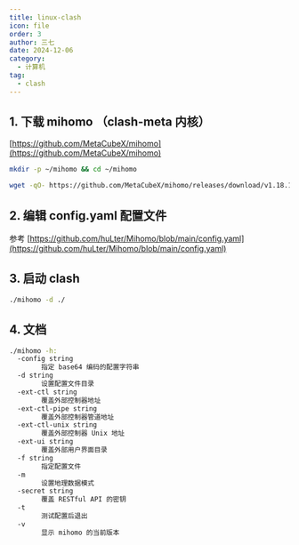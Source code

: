 ```yaml
---
title: linux-clash
icon: file
order: 3
author: 三七
date: 2024-12-06
category:
  - 计算机
tag:
  - clash
---
```


<!-- more --> 

##  1. 下载 mihomo （clash-meta 内核）

[https://github.com/MetaCubeX/mihomo](https://github.com/MetaCubeX/mihomo)

```sh
mkdir -p ~/mihomo && cd ~/mihomo

wget -qO- https://github.com/MetaCubeX/mihomo/releases/download/v1.18.10/mihomo-linux-amd64-compatible-go120-v1.18.10.gz | gzip -dc > mihomo && chmod +x mihomo

```

## 2. 编辑 config.yaml 配置文件

参考 [https://github.com/huLter/Mihomo/blob/main/config.yaml](https://github.com/huLter/Mihomo/blob/main/config.yaml)

## 3. 启动 clash

```sh
./mihomo -d ./ 

```
## 4. 文档

```sh
./mihomo -h:
  -config string
        指定 base64 编码的配置字符串
  -d string
        设置配置文件目录
  -ext-ctl string
        覆盖外部控制器地址
  -ext-ctl-pipe string
        覆盖外部控制器管道地址
  -ext-ctl-unix string
        覆盖外部控制器 Unix 地址
  -ext-ui string
        覆盖外部用户界面目录
  -f string
        指定配置文件
  -m
        设置地理数据模式
  -secret string
        覆盖 RESTful API 的密钥
  -t
        测试配置后退出
  -v
        显示 mihomo 的当前版本
```        